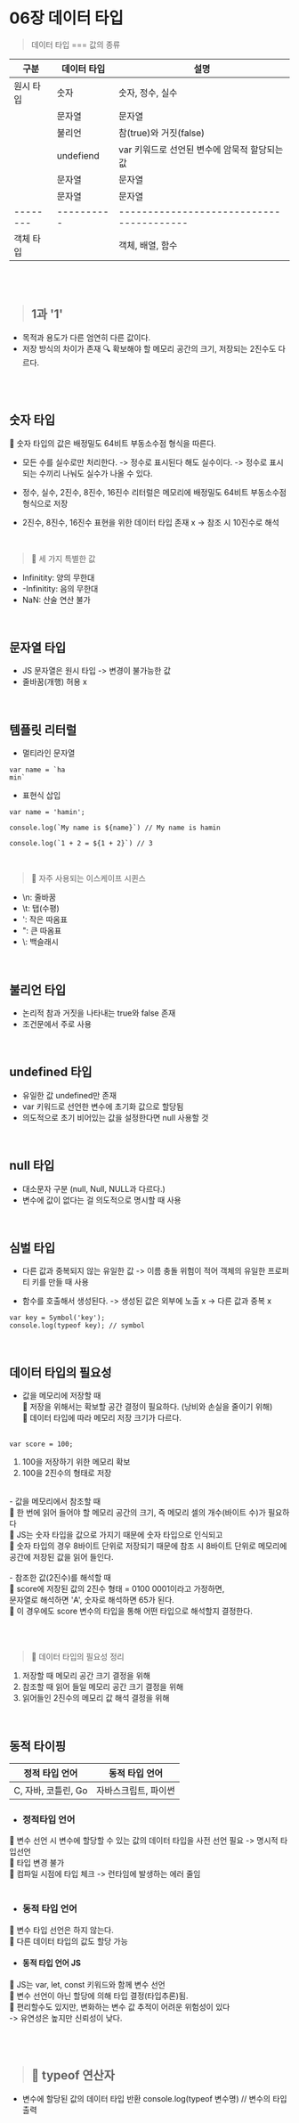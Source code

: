 # 06장 데이터 타입
> 데이터 타입 === 값의 종류

|구분|데이터 타입|설명|
|-------|---|---|
|원시 타입|숫자|숫자, 정수, 실수|
||문자열|문자열|
||불리언|참(true)와 거짓(false)|
||undefiend|var 키워드로 선언된 변수에 암묵적 할당되는 값|
||문자열|문자열|
||문자열|문자열|
|--------|----------|----------------------------------------|
|객체 타입||객체, 배열, 함수|

<br/><br/>

> ## 1과 '1'
- 목적과 용도가 다른 엄연히 다른 값이다.
- 저장 방식의 차이가 존재
🔍 확보해야 할 메모리 공간의 크기, 저장되는 2진수도 다르다.

<br/><br/>

## 숫자 타입
📌 숫자 타입의 값은 배정밀도 64비트 부동소수점 형식을 따른다.
- 모든 수를 실수로만 처리한다. 
-> 정수로 표시된다 해도 실수이다. 
-> 정수로 표시되는 수끼리 나눠도 실수가 나올 수 있다.

- 정수, 실수, 2진수, 8진수, 16진수 리터럴은 메모리에 배정밀도 64비트 부동소수점 형식으로 저장

- 2진수, 8진수, 16진수 표현을 위한 데이터 타입 존재 x -> 참조 시 10진수로 해석

<br/>

> 📌 세 가지 특별한 값
>
- Infinitity: 양의 무한대
- -Infinitity: 음의 무한대
- NaN: 산술 연산 불가


<br/>

## 문자열 타입
- JS 문자열은 원시 타입 -> 변경이 불가능한 값
- 줄바꿈(개행) 허용 x

<br/>

## 템플릿 리터럴
- 멀티라인 문자열
```
var name = `ha
min`
```
- 표현식 삽입
```
var name = 'hamin';

console.log(`My name is ${name}`) // My name is hamin

console.log(`1 + 2 = ${1 + 2}`) // 3
```

<br/>

> 📌 자주 사용되는 이스케이프 시퀸스
- \n: 줄바꿈
- \t: 탭(수평)
- \': 작은 따옴표
- \": 큰 따옴표
- \\: 백슬래시

<br/>

## 불리언 타입
- 논리적 참과 거짓을 나타내는 true와 false 존재
- 조건문에서 주로 사용

<br/>

## undefined 타입
- 유일한 값 undefined만 존재
- var 키워드로 선언한 변수에 초기화 값으로 할당됨
- 의도적으로 초기 비어있는 값을 설정한다면 null 사용할 것

<br/>

## null 타입
- 대소문자 구분 (null, Null, NULL과 다르다.)
- 변수에 값이 없다는 걸 의도적으로 명시할 때 사용


<br/>

## 심벌 타입
- 다른 값과 중복되지 않는 유일한 값
-> 이름 충돌 위험이 적어 객체의 유일한 프로퍼티 키를 만들 때 사용

- 함수를 호출해서 생성된다.
-> 생성된 값은 외부에 노출 x
-> 다른 값과 중복 x

```
var key = Symbol('key');
console.log(typeof key); // symbol
```

<br/>

## 데이터 타입의 필요성
- 값을 메모리에 저장할 때<br/>
📍 저장을 위해서는 확보할 공간 결정이 필요하다. (낭비와 손실을 줄이기 위해) <br/>
📍 데이터 타입에 따라 메모리 저장 크기가 다르다.<br/><br/>

```
var score = 100;
```
1. 100을 저장하기 위한 메모리 확보
2. 100을 2진수의 형태로 저장

<br/>
- 값을 메모리에서 참조할 때<br/>
📍 한 번에 읽어 들어야 할 메모리 공간의 크기, 즉 메모리 셀의 개수(바이트 수)가 필요하다<br/>
📍 JS는 숫자 타입을 값으로 가지기 때문에 숫자 타입으로 인식되고<br/>
📍 숫자 타입의 경우 8바이트 단위로 저장되기 때문에 참조 시 8바이트 단위로 메모리에 공간에 저장된 값을 읽어 들인다.<br/><br/>
- 참조한 값(2진수)를 해석할 때 <br/>
📍 score에 저장된 값의 2진수 형태 = 0100 0001이라고 가정하면,<br/>
문자열로 해석하면 'A', 숫자로 해석하면 65가 된다.<br/>
📍 이 경우에도 score 변수의 타입을 통해 어떤 타입으로 해석할지 결정한다.<br/>

<br/><br/>

> 📌 데이터 타입의 필요성 정리
1. 저장할 때 메모리 공간 크기 결정을 위해
2. 참조할 때 읽어 들일 메모리 공간 크기 결정을 위해
3. 읽어들인 2진수의 메모리 값 해석 결정을 위해

<br/>

## 동적 타이핑
|정적 타입 언어| 동적 타입 언어|
|-----------|-----------|
|C, 자바, 코틀린, Go|자바스크립트, 파이썬|

- ### 정적타입 언어<br/>
📍 변수 선언 시 변수에 할당할 수 있는 값의 데이터 타입을 사전 선언 필요 -> 명시적 타입선언<br/>
📍 타입 변경 불가<br/>
📍 컴파일 시점에 타입 체크 -> 런타임에 발생하는 에러 줄임<br/><br/>


- ### 동적 타입 언어<br/>
📍 변수 타입 선언은 하지 않는다. <br/>
📍 다른 데이터 타입의 값도 할당 가능<br/>

- #### 동적 타입 언어 JS<br/>
📍 JS는 var, let, const 키워드와 함께 변수 선언<br/>
📍 변수 선언이 아닌 할당에 의해 타입 결정(타입추론)됨.<br/>
📍 편리할수도 있지만, 변화하는 변수 값 추적이 어려운 위험성이 있다<br/>
-> 유연성은 높지만 신뢰성이 낮다.<br/>


<br/><br/>

> ## 📌 typeof 연산자
- 변수에 할당된 값의 데이터 타입 반환
console.log(typeof 변수명) // 변수의 타입 출력
